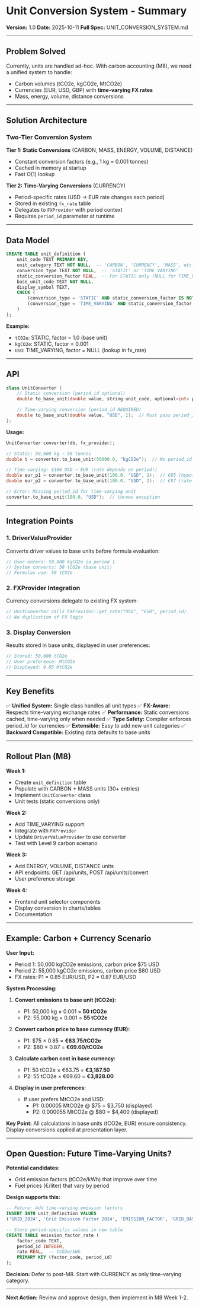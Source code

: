 # Unit Conversion System - Summary

**Version:** 1.0
**Date:** 2025-10-11
**Full Spec:** UNIT_CONVERSION_SYSTEM.md

---

## Problem Solved

Currently, units are handled ad-hoc. With carbon accounting (M8), we need a unified system to handle:
- Carbon volumes (tCO2e, kgCO2e, MtCO2e)
- Currencies (EUR, USD, GBP) with **time-varying FX rates**
- Mass, energy, volume, distance conversions

---

## Solution Architecture

### Two-Tier Conversion System

**Tier 1: Static Conversions** (CARBON, MASS, ENERGY, VOLUME, DISTANCE)
- Constant conversion factors (e.g., 1 kg = 0.001 tonnes)
- Cached in memory at startup
- Fast O(1) lookup

**Tier 2: Time-Varying Conversions** (CURRENCY)
- Period-specific rates (USD → EUR rate changes each period)
- Stored in existing `fx_rate` table
- Delegates to `FXProvider` with period context
- Requires `period_id` parameter at runtime

---

## Data Model

```sql
CREATE TABLE unit_definition (
    unit_code TEXT PRIMARY KEY,
    unit_category TEXT NOT NULL,  -- 'CARBON', 'CURRENCY', 'MASS', etc.
    conversion_type TEXT NOT NULL,  -- 'STATIC' or 'TIME_VARYING'
    static_conversion_factor REAL,  -- For STATIC only (NULL for TIME_VARYING)
    base_unit_code TEXT NOT NULL,
    display_symbol TEXT,
    CHECK (
        (conversion_type = 'STATIC' AND static_conversion_factor IS NOT NULL) OR
        (conversion_type = 'TIME_VARYING' AND static_conversion_factor IS NULL)
    )
);
```

**Example:**
- `tCO2e`: STATIC, factor = 1.0 (base unit)
- `kgCO2e`: STATIC, factor = 0.001
- `USD`: TIME_VARYING, factor = NULL (lookup in fx_rate)

---

## API

```cpp
class UnitConverter {
    // Static conversion (period_id optional)
    double to_base_unit(double value, string unit_code, optional<int> period_id);

    // Time-varying conversion (period_id REQUIRED)
    double to_base_unit(double value, "USD", 1);  // Must pass period_id for currencies
};
```

**Usage:**

```cpp
UnitConverter converter(db, fx_provider);

// Static: 50,000 kg → 50 tonnes
double t = converter.to_base_unit(50000.0, "kgCO2e");  // No period_id needed

// Time-varying: $100 USD → EUR (rate depends on period!)
double eur_p1 = converter.to_base_unit(100.0, "USD", 1);  // €85 (hypothetical rate)
double eur_p2 = converter.to_base_unit(100.0, "USD", 2);  // €87 (rate changed)

// Error: Missing period_id for time-varying unit
converter.to_base_unit(100.0, "USD");  // throws exception
```

---

## Integration Points

### 1. DriverValueProvider
Converts driver values to base units before formula evaluation:
```cpp
// User enters: 50,000 kgCO2e in period 1
// System converts: 50 tCO2e (base unit)
// Formulas use: 50 tCO2e
```

### 2. FXProvider Integration
Currency conversions delegate to existing FX system:
```cpp
// UnitConverter calls FXProvider::get_rate("USD", "EUR", period_id)
// No duplication of FX logic
```

### 3. Display Conversion
Results stored in base units, displayed in user preferences:
```cpp
// Stored: 50,000 tCO2e
// User preference: MtCO2e
// Displayed: 0.05 MtCO2e
```

---

## Key Benefits

✅ **Unified System:** Single class handles all unit types
✅ **FX-Aware:** Respects time-varying exchange rates
✅ **Performance:** Static conversions cached, time-varying only when needed
✅ **Type Safety:** Compiler enforces period_id for currencies
✅ **Extensible:** Easy to add new unit categories
✅ **Backward Compatible:** Existing data defaults to base units

---

## Rollout Plan (M8)

**Week 1:**
- Create `unit_definition` table
- Populate with CARBON + MASS units (30+ entries)
- Implement `UnitConverter` class
- Unit tests (static conversions only)

**Week 2:**
- Add TIME_VARYING support
- Integrate with `FXProvider`
- Update `DriverValueProvider` to use converter
- Test with Level 9 carbon scenario

**Week 3:**
- Add ENERGY, VOLUME, DISTANCE units
- API endpoints: GET /api/units, POST /api/units/convert
- User preference storage

**Week 4:**
- Frontend unit selector components
- Display conversion in charts/tables
- Documentation

---

## Example: Carbon + Currency Scenario

**User Input:**
- Period 1: 50,000 kgCO2e emissions, carbon price $75 USD
- Period 2: 55,000 kgCO2e emissions, carbon price $80 USD
- FX rates: P1 = 0.85 EUR/USD, P2 = 0.87 EUR/USD

**System Processing:**

1. **Convert emissions to base unit (tCO2e):**
   - P1: 50,000 kg × 0.001 = **50 tCO2e**
   - P2: 55,000 kg × 0.001 = **55 tCO2e**

2. **Convert carbon price to base currency (EUR):**
   - P1: $75 × 0.85 = **€63.75/tCO2e**
   - P2: $80 × 0.87 = **€69.60/tCO2e**

3. **Calculate carbon cost in base currency:**
   - P1: 50 tCO2e × €63.75 = **€3,187.50**
   - P2: 55 tCO2e × €69.60 = **€3,828.00**

4. **Display in user preferences:**
   - If user prefers MtCO2e and USD:
     - P1: 0.00005 MtCO2e @ $75 = $3,750 (displayed)
     - P2: 0.000055 MtCO2e @ $80 = $4,400 (displayed)

**Key Point:** All calculations in base units (tCO2e, EUR) ensure consistency. Display conversions applied at presentation layer.

---

## Open Question: Future Time-Varying Units?

**Potential candidates:**
- Grid emission factors (tCO2e/kWh) that improve over time
- Fuel prices (€/liter) that vary by period

**Design supports this:**
```sql
-- Future: Add time-varying emission factors
INSERT INTO unit_definition VALUES
('GRID_2024', 'Grid Emission Factor 2024', 'EMISSION_FACTOR', 'GRID_BASE', 'TIME_VARYING', NULL, ...);

-- Store period-specific values in new table
CREATE TABLE emission_factor_rate (
    factor_code TEXT,
    period_id INTEGER,
    rate REAL,  -- tCO2e/kWh
    PRIMARY KEY (factor_code, period_id)
);
```

**Decision:** Defer to post-M8. Start with CURRENCY as only time-varying category.

---

**Next Action:** Review and approve design, then implement in M8 Week 1-2.
